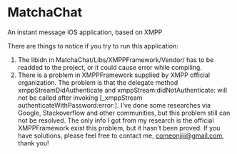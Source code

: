 MatchaChat
==========

An instant message iOS application, based on XMPP


There are things to notice if you try to run this application:

1. The libidn in MatchaChat/Libs/XMPPFramework/Vendor/ has to be readded to the project, or it could cause error while compiling.
2. There is a problem in XMPPFramework supplied by XMPP official organization. The problem is that the delegate method xmppStreamDidAuthenticate and xmppStream:didNotAuthenticate: will not be called after invoking [_xmppStream authenticateWithPassword:error:]. I've done some researches via Google, Stackoverflow and other communities, but this problem still can not be resolved. The only info I got from my research is the official XMPPFramework exist this problem, but it hasn't been proved. If you have solutions, please feel free to contact me, comeonjiji@gmail.com, thank you!
